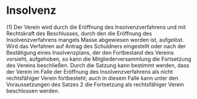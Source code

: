 # Insolvenz

(1) Der Verein wird durch die Eröffnung des Insolvenzverfahrens und mit Rechtskraft des Beschlusses, durch den die Eröffnung des Insolvenzverfahrens mangels Masse abgewiesen worden ist, aufgelöst. Wird das Verfahren auf Antrag des Schuldners eingestellt oder nach der Bestätigung eines Insolvenzplans, der den Fortbestand des Vereins vorsieht, aufgehoben, so kann die Mitgliederversammlung die Fortsetzung des Vereins beschließen. Durch die Satzung kann bestimmt werden, dass der Verein im Falle der Eröffnung des Insolvenzverfahrens als nicht rechtsfähiger Verein fortbesteht; auch in diesem Falle kann unter den Voraussetzungen des Satzes 2 die Fortsetzung als rechtsfähiger Verein beschlossen werden.